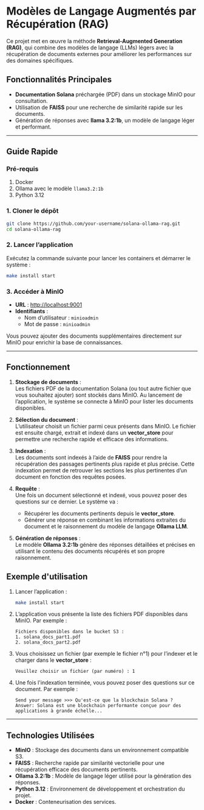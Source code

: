 # Modèles de Langage Augmentés par Récupération (RAG)

Ce projet met en œuvre la méthode **Retrieval-Augmented Generation (RAG)**, qui combine des modèles de langage (LLMs) légers avec la récupération de documents externes pour améliorer les performances sur des domaines spécifiques.

## Fonctionnalités Principales

- **Documentation Solana** préchargée (PDF) dans un stockage MinIO pour consultation.
- Utilisation de **FAISS** pour une recherche de similarité rapide sur les documents.
- Génération de réponses avec **llama 3.2:1b**, un modèle de langage léger et performant.

---

## Guide Rapide

### Pré-requis

1. Docker
2. Ollama avec le modèle `llama3.2:1b`
3. Python 3.12

### 1. Cloner le dépôt

```bash
git clone https://github.com/your-username/solana-ollama-rag.git
cd solana-ollama-rag
```

### 2. Lancer l’application

Exécutez la commande suivante pour lancer les containers et démarrer le système :

```bash
make install start
```

### 3. Accéder à MinIO

- **URL** : [http://localhost:9001](http://localhost:9001)
- **Identifiants** :
  - Nom d’utilisateur : `minioadmin`
  - Mot de passe : `minioadmin`

Vous pouvez ajouter des documents supplémentaires directement sur MinIO pour enrichir la base de connaissances.

---

## Fonctionnement

1. **Stockage de documents** :  
   Les fichiers PDF de la documentation Solana (ou tout autre fichier que vous souhaitez ajouter) sont stockés dans MinIO. Au lancement de l’application, le système se connecte à MinIO pour lister les documents disponibles.

2. **Sélection du document** :  
   L’utilisateur choisit un fichier parmi ceux présents dans MinIO. Le fichier est ensuite chargé, extrait et indexé dans un **vector_store** pour permettre une recherche rapide et efficace des informations.

3. **Indexation** :  
   Les documents sont indexés à l’aide de **FAISS** pour rendre la récupération des passages pertinents plus rapide et plus précise. Cette indexation permet de retrouver les sections les plus pertinentes d’un document en fonction des requêtes posées.

4. **Requête** :  
   Une fois un document sélectionné et indexé, vous pouvez poser des questions sur ce dernier. Le système va :
   - Récupérer les documents pertinents depuis le **vector_store**.
   - Générer une réponse en combinant les informations extraites du document et le raisonnement du modèle de langage **Ollama LLM**.

5. **Génération de réponses** :  
   Le modèle **Ollama 3.2:1b** génère des réponses détaillées et précises en utilisant le contenu des documents récupérés et son propre raisonnement.

## Exemple d'utilisation

1. Lancer l’application :

   ```bash
   make install start
   ```

2. L’application vous présente la liste des fichiers PDF disponibles dans MinIO. Par exemple :

   ```cli
   Fichiers disponibles dans le bucket S3 :
   1. solana_docs_part1.pdf
   2. solana_docs_part2.pdf
   ```

3. Vous choisissez un fichier (par exemple le fichier n°1) pour l’indexer et le charger dans le **vector_store** :

   ```cli
   Veuillez choisir un fichier (par numéro) : 1
   ```

4. Une fois l'indexation terminée, vous pouvez poser des questions sur ce document. Par exemple :

   ```cli
   Send your message >>> Qu'est-ce que la blockchain Solana ?
   Answer: Solana est une blockchain performante conçue pour des applications à grande échelle...
   ```

---

## Technologies Utilisées

- **MinIO** : Stockage des documents dans un environnement compatible S3.  
- **FAISS** : Recherche rapide par similarité vectorielle pour une récupération efficace des documents pertinents.  
- **Ollama 3.2:1b** : Modèle de langage léger utilisé pour la génération des réponses.  
- **Python 3.12** : Environnement de développement et orchestration du projet.  
- **Docker** : Conteneurisation des services.
